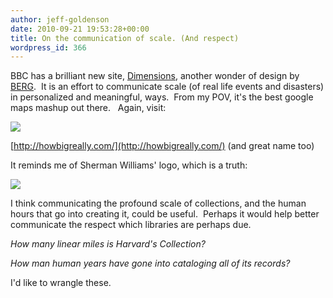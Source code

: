 ```yaml
---
author: jeff-goldenson
date: 2010-09-21 19:53:28+00:00
title: On the communication of scale. (And respect)
wordpress_id: 366
---
```


BBC has a brilliant new site, [Dimensions](http://howbigreally.com/), another wonder of design by [BERG](http://berglondon.com/).  It is an effort to communicate scale (of real life events and disasters) in personalized and meaningful, ways.  From my POV, it's the best google maps mashup out there.   Again, visit:

[![](http://librarylab.law.harvard.edu/blog/wp-content/uploads/2010/09/howbigreally-300x211.png)](http://howbigreally.com/)

[http://howbigreally.com/](http://howbigreally.com/) (and great name too)

It reminds me of Sherman Williams' logo, which is a truth:

[![](http://librarylab.law.harvard.edu/blog/wp-content/uploads/2010/09/sherwin-williams-logo-paint1-300x248.jpg)](http://librarylab.law.harvard.edu/blog/wp-content/uploads/2010/09/sherwin-williams-logo-paint1.jpg)

I think communicating the profound scale of collections, and the human hours that go into creating it, could be useful.  Perhaps it would help better communicate the respect which libraries are perhaps due.

_How many linear miles is Harvard's Collection?_

_How man human years have gone into cataloging all of its records?_

I'd like to wrangle these.
